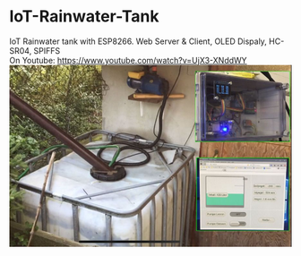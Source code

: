 # IoT-Rainwater-Tank
IoT Rainwater tank with ESP8266. Web Server &amp; Client, OLED Dispaly, HC-SR04, SPIFFS
<br>
On Youtube: https://www.youtube.com/watch?v=UjX3-XNddWY
![alt tag](https://github.com/DIYDave/IoT-Rainwater-Tank/blob/master/photos/Github.jpg)
<br>
  
